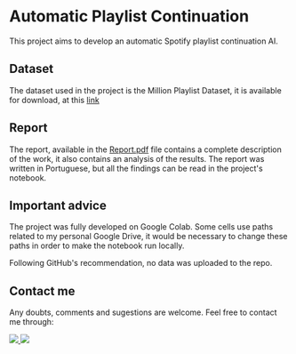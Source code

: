 # Automatic Playlist Continuation

This project aims to develop an automatic Spotify playlist continuation AI.

## Dataset

The dataset used in the project is the Million Playlist Dataset, it is available for download, at this <a href="https://www.aicrowd.com/challenges/spotify-million-playlist-dataset-challenge/dataset_files" target="_blank">link</a>

## Report

The report, available in the <a href="https://github.com/gupaulasan/playlist-continuation/blob/main/Report.pdf" target="_blank">Report.pdf</a> file contains a complete description of the work, it also contains an analysis of the results. The report was written in Portuguese, but all the findings can be read in the project's notebook.

## Important advice

The project was fully developed on Google Colab. Some cells use paths related to my personal Google Drive, it would be necessary to change these paths in order to make the notebook run locally.

Following GitHub's recommendation, no data was uploaded to the repo.

## Contact me
Any doubts, comments and sugestions are welcome. Feel free to contact me through:

<a href="https://www.linkedin.com/in/gustavopsantos/">
  <img src="https://img.shields.io/badge/linkedin-%230077B5.svg?style=for-the-badge&logo=linkedin&logoColor=white" data-canonical-src="https://img.shields.io/badge/linkedin-%230077B5.svg?style=for-the-badge&logo=linkedin&logoColor=white">
</a>
<a href="mailto:gupaulasan@gmail.com?subject=Playlist Continuation">
<img src="https://img.shields.io/badge/Gmail-D14836?style=for-the-badge&logo=gmail&logoColor=white" data-canonical-src="https://img.shields.io/badge/Gmail-D14836?style=for-the-badge&logo=gmail&logoColor=white" style="max-width: 100%;">
</a>
